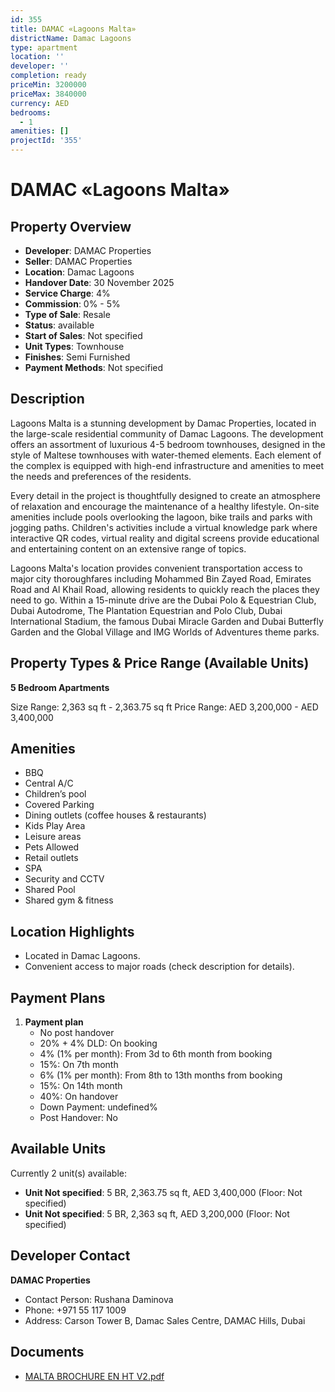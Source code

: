 ```yaml
---
id: 355
title: DAMAC «Lagoons Malta»
districtName: Damac Lagoons
type: apartment
location: ''
developer: ''
completion: ready
priceMin: 3200000
priceMax: 3840000
currency: AED
bedrooms:
  - 1
amenities: []
projectId: '355'
---
```


# DAMAC «Lagoons Malta»

## Property Overview
- **Developer**: DAMAC Properties
- **Seller**: DAMAC Properties
- **Location**: Damac Lagoons
- **Handover Date**: 30 November 2025
- **Service Charge**: 4%
- **Commission**: 0% - 5%
- **Type of Sale**: Resale
- **Status**: available
- **Start of Sales**: Not specified
- **Unit Types**: Townhouse
- **Finishes**: Semi Furnished
- **Payment Methods**: Not specified

## Description
Lagoons Malta is a stunning development by Damac Properties, located in the large-scale residential community of Damac Lagoons. The development offers an assortment of luxurious 4-5 bedroom townhouses, designed in the style of Maltese townhouses with water-themed elements. Each element of the complex is equipped with high-end infrastructure and amenities to meet the needs and preferences of the residents.

 Every detail in the project is thoughtfully designed to create an atmosphere of relaxation and encourage the maintenance of a healthy lifestyle. On-site amenities include pools overlooking the lagoon, bike trails and parks with jogging paths. Children's activities include a virtual knowledge park where interactive QR codes, virtual reality and digital screens provide educational and entertaining content on an extensive range of topics.

 Lagoons Malta's location provides convenient transportation access to major city thoroughfares including Mohammed Bin Zayed Road, Emirates Road and Al Khail Road, allowing residents to quickly reach the places they need to go. Within a 15-minute drive are the Dubai Polo & Equestrian Club, Dubai Autodrome, The Plantation Equestrian and Polo Club, Dubai International Stadium, the famous Dubai Miracle Garden and Dubai Butterfly Garden and the Global Village and IMG Worlds of Adventures theme parks.

## Property Types & Price Range (Available Units)
**5 Bedroom Apartments**

Size Range: 2,363 sq ft - 2,363.75 sq ft
Price Range: AED 3,200,000 - AED 3,400,000

## Amenities
- BBQ
- Central A/C
- Children’s pool
- Covered Parking
- Dining outlets  (coffee houses & restaurants)
- Kids Play Area
- Leisure areas
- Pets Allowed
- Retail outlets
- SPA
- Security and CCTV
- Shared Pool
- Shared gym & fitness

## Location Highlights
- Located in Damac Lagoons.
- Convenient access to major roads (check description for details).

## Payment Plans
1. **Payment plan**
   - No post handover
   - 20% + 4% DLD: On booking
   - 4% (1% per month): From 3d to 6th month from booking
   - 15%: On 7th month
   - 6% (1% per month): From 8th to 13th months from booking
   - 15%: On 14th month
   - 40%: On handover
   - Down Payment: undefined%
   - Post Handover: No

## Available Units
Currently 2 unit(s) available:
- **Unit Not specified**: 5 BR, 2,363.75 sq ft, AED 3,400,000 (Floor: Not specified)
- **Unit Not specified**: 5 BR, 2,363 sq ft, AED 3,200,000 (Floor: Not specified)

## Developer Contact
**DAMAC Properties**
- Contact Person: Rushana Daminova
- Phone: +971 55 117 1009
- Address: Carson Tower B, Damac Sales Centre, DAMAC Hills, Dubai

## Documents
- [MALTA BROCHURE EN HT V2.pdf](https://cdn.geniemap.net/2024/02/26/36CEddJbaeYafSYsvckq6CSLM9qYjdeS5dTuwiHt.pdf)

